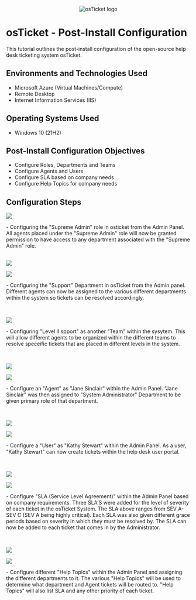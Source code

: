 <p align="center">
<img src="https://i.imgur.com/Clzj7Xs.png" alt="osTicket logo"/>
</p>

<h1>osTicket - Post-Install Configuration</h1>
This tutorial outlines the post-install configuration of the open-source help desk ticketing system osTicket.<br />




<h2>Environments and Technologies Used</h2>

- Microsoft Azure (Virtual Machines/Compute)
- Remote Desktop
- Internet Information Services (IIS)

<h2>Operating Systems Used </h2>

- Windows 10</b> (21H2)

<h2>Post-Install Configuration Objectives</h2>

- Configure Roles, Departments and Teams
- Configure Agents and Users
- Configure SLA based on company needs
- Configure Help Topics for company needs


<h2>Configuration Steps</h2>

<p> 
<img src="https://i.imgur.com/dsXO3fk.png"/>


</p>
<p>
- Configuring the "Supreme Admin" role in osticket from the Admin Panel. All agents placed under the "Supreme Admin" role will now be granted permission to have access to any department associated with the "Supreme Admin" role. 
</p>
<br />

<img src="https://i.imgur.com/DElnV6X.png"/> 
</p> 
<img src="https://i.imgur.com/sLfglbG.png"/>
</p> 
<p>
- Configuring the "Support" Department in osTicket from the Admin panel. Different agents can now be assigned to the various different departments within the system so tickets can be resolved accordingly. 
</p>
<br />

<p>
<img src="https://i.imgur.com/S5VBRv7.png"/>
</p>
<p>
- Configuring "Level II spport" as another "Team" within the sysytem. This will allow different agents to be organized within the different teams to resolve speceific tickets that are placed in different levels in the system. 
</p>
<br /> 

<p> 
<img src="https://i.imgur.com/iS8UEbC.png"/> 
</p> 
<img src="https://i.imgur.com/42owwvP.png"/> 
</p> 
<p> 
- Configure an "Agent" as "Jane Sinclair" within the Admin Panel. "Jane Sinclair" was then assigned to "System Administrator" Department to be given primary role of that department. 
</p> 
<br /> 

<p> 
<img src="https://i.imgur.com/OeQBJwl.png"/> 
<p>
<img src="https://i.imgur.com/7yalCMp.png"/> 
</p> 
<p> 
- Configure a "User" as "Kathy Stewart" within the Admin Panel. As a user, "Kathy Stewart" can now create tickets within the help desk user portal. 
</p> 
<br /> 

<p> 
<img src="https://i.imgur.com/A0hPTsU.png"/> 
<p> 
<img src="https://i.imgur.com/uiDb1BW.png"/> 
</p> 
<p> 
- Configure "SLA (Service Level Agreement)" within the Admin Panel based on company requirements. Three SLA'S were added for the level of severity of each ticket in the osTicket System. The SLA above ranges from SEV A-SEV C (SEV A being highly critical). Each SLA was also given different grace periods based on severity in which they must be resolved by. The SLA can now be added to each ticket that comes in by the Administrator. 
</p> 
<br /> 

<p> 
<img src="https://i.imgur.com/2h5HMK9.png"/> 
<p> 
<img src="https://i.imgur.com/ryjBL0E.png"/> 
</p> 
<p> 
- Configure different "Help Topics" within the Admin Panel and assigning the different departments to it. The various "Help Topics" will be used to determine what department and Agent tickets will be routed to. "Help Topics" will also list SLA and any other priority of each ticket.

